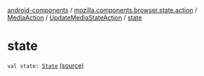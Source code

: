 [android-components](../../../index.md) / [mozilla.components.browser.state.action](../../index.md) / [MediaAction](../index.md) / [UpdateMediaStateAction](index.md) / [state](./state.md)

# state

`val state: `[`State`](../../../mozilla.components.concept.engine.media/-media/-state/index.md) [(source)](https://github.com/mozilla-mobile/android-components/blob/master/components/browser/state/src/main/java/mozilla/components/browser/state/action/BrowserAction.kt#L482)